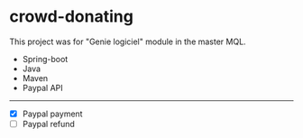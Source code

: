 # crowd-donating
This project was for "Genie logiciel" module in the master MQL.

- Spring-boot
- Java
- Maven
- Paypal API
---
- [x] Paypal payment
- [ ] Paypal refund